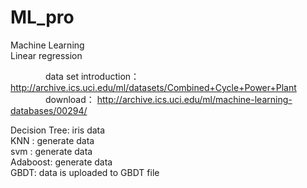 # ML_pro
Machine Learning  
Linear  regression

　　　　data set introduction： http://archive.ics.uci.edu/ml/datasets/Combined+Cycle+Power+Plant  
　　　　download： http://archive.ics.uci.edu/ml/machine-learning-databases/00294/
   
Decision Tree:   iris data    
KNN :   generate data    
svm : generate data  
Adaboost: generate data  
GBDT: data is uploaded to GBDT file



